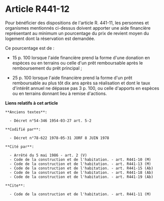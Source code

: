 # Article R441-12

Pour bénéficier des dispositions de l'article R. 441-11, les personnes et organismes mentionnés ci-dessus doivent apporter
une aide financière représentant au minimum un pourcentage du prix de revient moyen du logement dont la réservation est
demandée.

Ce pourcentage est de :

- 15 p. 100 lorsque l'aide financière prend la forme d'une donation en espèces ou en terrains ou celle d'un prêt remboursable
après le remboursement du prêt principal ;

- 25 p. 100 lorsque l'aide financière prend la forme d'un prêt remboursable au plus tôt dix ans après sa réalisation et dont
le taux d'intérêt annuel ne dépasse pas 3 p. 100, ou celle d'apports en espèces ou en terrains donnant lieu à remise
d'actions.

**Liens relatifs à cet article**

	**Anciens textes**:

	  - Décret n°54-346 1954-03-27 art. 5-2

	**Codifié par**:

	  - Décret n°78-622 1978-05-31 JORF 8 JUIN 1978

	**Cité par**:

	  - Arrêté du 5 mai 1986 - art. 2 (V)
	  - Code de la construction et de l'habitation. - art. R441-10 (M)
	  - Code de la construction et de l'habitation. - art. R441-13 (M)
	  - Code de la construction et de l'habitation. - art. R441-15 (Ab)
	  - Code de la construction et de l'habitation. - art. R441-18 (Ab)
	  - Code de la construction et de l'habitation. - art. R441-19 (Ab)

	**Cite**:

	  - Code de la construction et de l'habitation. - art. R441-11 (M)
